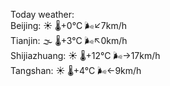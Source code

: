 Today weather:  
Beijing: ☀️   🌡️+0°C 🌬️↙7km/h  
Tianjin: 🌫  🌡️+3°C 🌬️↖0km/h  
Shijiazhuang: ☀️   🌡️+12°C 🌬️→17km/h  
Tangshan: ☀️   🌡️+4°C 🌬️←9km/h  
